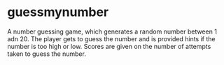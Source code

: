 # guessmynumber
A number guessing game, which generates a random number between 1 adn 20. The player gets to guess the number and is provided hints
if the number is too high or low. Scores are given on the number of attempts taken to guess the number.
